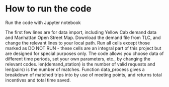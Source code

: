 # How to run the code
Run the code with Jupyter notebook

The first few lines are for data import, including Yellow Cab demand data and Manhattan Open Street Map. Download the demand file from TLC, and change the relevant lines to your local path.
Run all cells except those marked as DO NOT RUN - these cells are an integral part of this project but are designed for special purposes only.
The code allows you choose data of different time periods, set your own parameters, etc., by changing the relevant codes.
len(demand_station) is the number of valid requests and len(pairs) is the number of matches.
Function data_process gives a breakdown of matched trips into by use of meeting points, and returns total incentives and total time saved.
